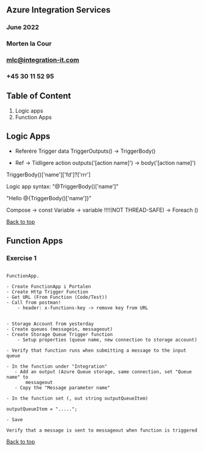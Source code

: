 ## Azure Integration Services
### June 2022 
### Morten la Cour
### mlc@integration-it.com
### +45 30 11 52 95


## Table of Content
1. Logic apps
2. Function Apps



## Logic Apps

- Referére Trigger data TriggerOutputs()  -> TriggerBody()

- Ref -> Tidligere action outputs('[action name]') -> body('[action name]')


TriggerBody()['name']['fd']?['rrr']


Logic app syntax: 
"@TriggerBody()['name']"

"Hello @{TriggerBody()['name']}"


Compose -> const
Variable -> variable !!!!(NOT THREAD-SAFE) -> Foreach ()


[Back to top](#table-of-content)


## Function Apps

### Exercise 1

```

FunctionApp.

- Create FunctionApp i Portalen
- Create Http Trigger Function
- Get URL (From Function (Code/Test))
- Call from postman!
    - header: x-functions-key -> remove key from URL


- Storage Account from yesterday
- Create queues (messagein, messageout)
- Create Storage Queue Trigger function
    - Setup properties (queue name, new connection to storage account)

- Verify that function runs when submitting a message to the input queue

- In the function under "Integration" 
   - Add an output (Azure Queue storage, same connection, set "Queue name" to 
       messageout
   - Copy the "Message parameter name"

- In the function set (, out string outputQueueItem)

outputQueueItem = ".....";

- Save

Verify that a message is sent to messageout when function is triggered

```

[Back to top](#table-of-content)
